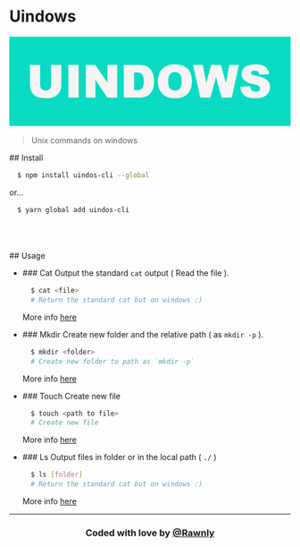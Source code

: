 # Uindows

<p align="center">
<img src="logo.png" />
</p>

> Unix commands on windows

## Install

```bash
  $ npm install uindos-cli --global
```

or...

```bash
  $ yarn global add uindos-cli
```


<br>
<br>
<br>
## Usage

- ### Cat
  Output the standard `cat` output ( Read the file ).

  ```bash
    $ cat <file>  
    # Return the standard cat but on windows :)
  ```

  More info [here][cat]

- ### Mkdir
  Create new folder and the relative path ( as `mkdir -p` ).

  ```bash
    $ mkdir <folder>
    # Create new folder to path as `mkdir -p`
  ```
  More info [here][mkdir]

- ### Touch
  Create new file

  ```bash
    $ touch <path to file>  
    # Create new file
  ```
  More info [here][touch]

- ### Ls
  Output files in folder or in the local path ( `./` )

  ```bash
    $ ls [folder]  
    # Return the standard cat but on windows :)
  ```

  More info [here][ls]

---
<h3 align="center"> Coded with love by <a href="http://rawnly.com">@Rawnly</a> </h3>

[cat]: https://wikipedia.org/wiki/Cat_(Unix)
[mkdir]: https://wikipedia.org/wiki/Mkdir
[touch]: https://wikipedia.org/wiki/Touch_(Unix)
[ls]: https://wikipedia.org/wiki/Ls_(Unix)
